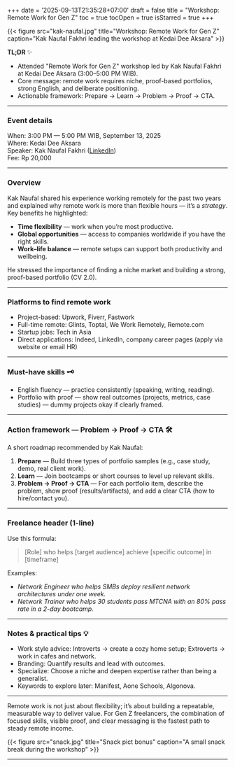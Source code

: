 +++
date = '2025-09-13T21:35:28+07:00'
draft = false
title = "Workshop: Remote Work for Gen Z"
toc = true
tocOpen = true
isStarred = true
+++

{{< figure src="kak-naufal.jpg" title="Workshop: Remote Work for Gen Z" caption="Kak Naufal Fakhri leading the workshop at Kedai Dee Aksara" >}}

**TL;DR** ✨

- Attended "Remote Work for Gen Z" workshop led by Kak Naufal Fakhri at Kedai Dee Aksara (3:00–5:00 PM WIB).  
- Core message: remote work requires niche, proof-based portfolios, strong English, and deliberate positioning.  
- Actionable framework: Prepare → Learn → Problem → Proof → CTA.  

---

### Event details

When: 3:00 PM — 5:00 PM WIB, September 13, 2025  
Where: Kedai Dee Aksara  
Speaker: Kak Naufal Fakhri ([LinkedIn](https://www.linkedin.com/in/naufal-fakhri-517214144/))  
Fee: Rp 20,000

---

### Overview

Kak Naufal shared his experience working remotely for the past two years and explained why remote work is more than flexible hours — it’s a _strategy_. Key benefits he highlighted:

- **Time flexibility** — work when you’re most productive.  
- **Global opportunities** — access to companies worldwide if you have the right skills.  
- **Work–life balance** — remote setups can support both productivity and wellbeing.

He stressed the importance of finding a niche market and building a strong, proof-based portfolio (CV 2.0).

---

### Platforms to find remote work

- Project-based: Upwork, Fiverr, Fastwork  
- Full-time remote: Glints, Toptal, We Work Remotely, Remote.com  
- Startup jobs: Tech in Asia  
- Direct applications: Indeed, LinkedIn, company career pages (apply via website or email HR)

---

### Must-have skills 🗝️

- English fluency — practice consistently (speaking, writing, reading).  
- Portfolio with proof — show real outcomes (projects, metrics, case studies) — dummy projects okay if clearly framed.

---

### Action framework — Problem → Proof → CTA 🛠️

A short roadmap recommended by Kak Naufal:

1. **Prepare** — Build three types of portfolio samples (e.g., case study, demo, real client work).  
2. **Learn** — Join bootcamps or short courses to level up relevant skills.  
3. **Problem → Proof → CTA** — For each portfolio item, describe the problem, show proof (results/artifacts), and add a clear CTA (how to hire/contact you).

---

### Freelance header (1-line)

Use this formula:

>[Role] who helps [target audience] achieve [specific outcome] in [timeframe]

Examples:

- *Network Engineer who helps SMBs deploy resilient network architectures under one week.*  
- *Network Trainer who helps 30 students pass MTCNA with an 80% pass rate in a 2-day bootcamp.*

---

### Notes & practical tips 💡

- Work style advice: Introverts → create a cozy home setup; Extroverts → work in cafes and network.  
- Branding: Quantify results and lead with outcomes.  
- Specialize: Choose a niche and deepen expertise rather than being a generalist.  
- Keywords to explore later: Manifest, Aone Schools, Algonova.

---

Remote work is not just about flexibility; it’s about building a repeatable, measurable way to deliver value. For Gen Z freelancers, the combination of focused skills, visible proof, and clear messaging is the fastest path to steady remote income.

{{< figure src="snack.jpg" title="Snack pict bonus" caption="A small snack break during the workshop" >}}

---